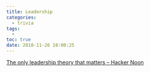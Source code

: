 ```yaml
---
title: Leadership
categories:
  - trivia
tags:
  -
toc: true
date: 2018-11-26 18:00:25
---
```


[The only leadership theory that matters – Hacker Noon](https://hackernoon.com/the-only-leadership-theory-that-matters-601969b2003f)
